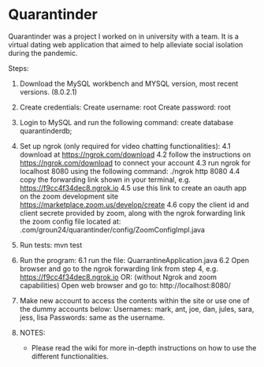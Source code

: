 # Quarantinder
Quarantinder was a project I worked on in university with a team. It is a virtual dating web application that aimed to help alleviate social isolation during the pandemic.

Steps: 

1. Download the MySQL workbench and MYSQL version, most recent versions. (8.0.2.1)

2. Create credentials: 
    Create username: root
    Create password: root

3. Login to MySQL and run the following command:
    create database quarantinderdb;

4. Set up ngrok (only required for video chatting functionalities): 
    4.1 download at https://ngrok.com/download
    4.2 follow the instructions on https://ngrok.com/download to connect your account
    4.3 run ngrok for localhost 8080 using the following command: ./ngrok http 8080
    4.4 copy the forwarding link shown in your terminal, e.g. https://f9cc4f34dec8.ngrok.io
    4.5 use this link to create an oauth app on the zoom development site https://marketplace.zoom.us/develop/create
    4.6 copy the client id and client secrete provided by zoom, along with the ngrok forwarding link the zoom config file located at:
        .com/groun24/quarantinder/config/ZoomConfigImpl.java

5. Run tests: mvn test

6. Run the program:
    6.1 run the file: QuarrantineApplication.java
    6.2 Open browser and go to the ngrok forwarding link from step 4, e.g. https://f9cc4f34dec8.ngrok.io
        OR: 
        (without Ngrok and zoom capabilities) Open web browser and go to: http://localhost:8080/

7. Make new account to access the contents within the site or use one of the dummy accounts below: 
    Usernames: mark, ant, joe, dan, jules, sara, jess, lisa
    Passwords: same as the username.

8. NOTES:
    - Please read the wiki for more in-depth instructions on how to use the different functionalities.
